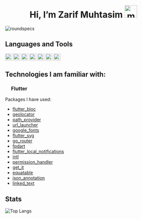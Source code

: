<h1 align='center'> Hi, I’m Zarif Muhtasim <img alt="mario wave retro game" title="mario wave retro game" loading="lazy" src="https://emojis.slackmojis.com/emojis/images/1643515397/14160/mario_wave.gif?1643515397" width="40"> </h1>

<img src="https://komarev.com/ghpvc/?username=roundspecs&label=Profile%20views&color=0e75b6&style=flat" alt="roundspecs" />

## Languages and Tools
<p align="left">
<img src="https://emojis.slackmojis.com/emojis/images/1643514044/32/python.png?1643514044" alt="python" width="22" height="22"/>
<img src="https://emojis.slackmojis.com/emojis/images/1643514939/9611/linux.png?1643514939" alt="linux" width="22" height="22"/>
<img src="https://emojis.slackmojis.com/emojis/images/1643511417/45092/bash.png?1643511417" alt="Bash" width="22" height="22"/>
<img src="https://emojis.slackmojis.com/emojis/images/1643514474/4570/dartlang.png?1643514474" alt="dart" width="22" height="22"/>
<img src="https://emojis.slackmojis.com/emojis/images/1643514460/4417/flutter.png?1643514460" alt="flutter" width="22" height="22"/>
<img src="https://emojis.slackmojis.com/emojis/images/1643514760/7685/git.png?1643514760" alt="git" width="22" height="22"/>
<img src="https://emojis.slackmojis.com/emojis/images/1643514110/700/vim.png?1643514110" alt="vim" width="22" height="22"/>
</p>


## Technologies I am familiar with:
### <img width="15" src="https://emojis.slackmojis.com/emojis/images/1643514460/4417/flutter.png?1643514460">  Flutter
Packages I have used:
- [flutter_bloc](https://pub.dev/packages/flutter_bloc)
- [geolocator](https://pub.dev/packages/geolocator)
- [path_provider](https://pub.dev/packages/path_provider)
- [url_launcher](https://pub.dev/packages/url_launcher)
- [google_fonts](https://pub.dev/packages/google_fonts)
- [flutter_svg](https://pub.dev/packages/flutter_svg)
- [go_router](https://pub.dev/packages/go_router)
- [fpdart](https://pub.dev/packages/fpdart)
- [flutter_local_notifications](https://pub.dev/packages/flutter_local_notifications)
- [intl](https://pub.dev/packages/intl)
- [permission_handler](https://pub.dev/packages/permission_handler)
- [get_it](https://pub.dev/packages/get_it)
- [equatable](https://pub.dev/packages/equatable)
- [json_annotation](https://pub.dev/packages/json_annotation)
- [linked_text](https://pub.dev/packages/linked_text)


## Stats</summary>
![Top Langs](https://github-readme-stats.vercel.app/api/top-langs/?username=roundspecs&layout=compact)